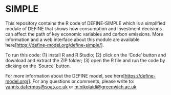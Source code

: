 # SIMPLE
This repository contains the R code of DEFINE-SIMPLE which is a simplified module of DEFINE that shows how consumption and investment decisions can affect the path of key economic variables and carbon emissions. More information and a web interface about this module are available here[https://define-model.org/define-simple/].

To run this code: (1) install R and R Studio; (2) click on the ‘Code’ button and download and extract the ZIP folder; (3) open the R file and run the code by clicking on the ‘Source’ button.

For more information about the DEFINE model, see here[https://define-model.org/]. For any questions or comments, please write to: yannis.dafermos@soas.ac.uk or m.nikolaidi@greenwich.ac.uk.
